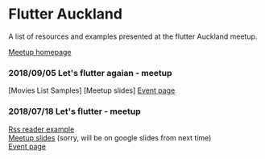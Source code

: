 # Flutter Auckland
A list of resources and examples presented at the flutter Auckland meetup.  

[Meetup homepage](https://www.meetup.com/Flutter-Auckland/)

### 2018/09/05 Let's flutter agaian - meetup
[Movies List Samples]
[Meetup slides]
[Event page](https://www.meetup.com/Flutter-Auckland/events/253182415/)

### 2018/07/18 Let's flutter - meetup
[Rss reader example](https://github.com/nonameden/sample_rss_reader)  
[Meetup slides](https://github.com/timefrancesco/flutter-auckland-meetup/blob/master/20180718LetsFlutter.key)  (sorry, will be on google slides from next time)  
[Event page](https://www.meetup.com/Flutter-Auckland/events/gmwzvpyxkbxb/)


